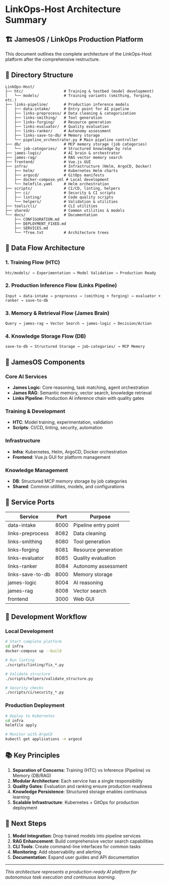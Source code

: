 # LinkOps-Host Architecture Summary

## 🏗️ JamesOS / LinkOps Production Platform

This document outlines the complete architecture of the LinkOps-Host platform after the comprehensive restructure.

## 📁 Directory Structure

```
LinkOps-Host/
├── htc/                  # Training & testbed (model development)
│   └── models/           # Training variants (smithing, forging, etc.)
├── links-pipeline/       # Production inference models
│   ├── data-intake/      # Entry point for AI pipeline
│   ├── links-preprocess/ # Data cleaning & categorization
│   ├── links-smithing/   # Tool generation
│   ├── links-forging/    # Resource generation
│   ├── links-evaluator/  # Quality evaluation
│   ├── links-ranker/     # Autonomy assessment
│   ├── links-save-to-db/ # Memory storage
│   └── pipeline_orchestrator.py # Main pipeline controller
├── db/                   # MCP memory storage (job categories)
│   └── job-categories/   # Structured knowledge by role
├── james-logic/          # AI brain & orchestrator
├── james-rag/            # RAG vector memory search
├── frontend/             # Vue.js GUI
├── infra/                # Infrastructure (Helm, ArgoCD, Docker)
│   ├── helm/             # Kubernetes Helm charts
│   ├── argocd/           # GitOps manifests
│   ├── docker-compose.yml # Local development
│   └── helmfile.yaml     # Helm orchestration
├── scripts/              # CI/CD, linting, helpers
│   ├── ci/               # Security & CI scripts
│   ├── linting/          # Code quality scripts
│   └── helpers/          # Validation & utilities
├── tools/cli/            # CLI utilities
├── shared/               # Common utilities & models
└── docs/                 # Documentation
    ├── CONFIGURATION.md
    ├── DEPLOYMENT_FIXED.md
    ├── SERVICES.md
    └── *Tree.txt         # Architecture trees
```

## 🔄 Data Flow Architecture

### 1. Training Flow (HTC)
```
htc/models/ → Experimentation → Model Validation → Production Ready
```

### 2. Production Inference Flow (Links Pipeline)
```
Input → data-intake → preprocess → (smithing + forging) → evaluator + ranker → save-to-db
```

### 3. Memory & Retrieval Flow (James Brain)
```
Query → james-rag → Vector Search → james-logic → Decision/Action
```

### 4. Knowledge Storage Flow (DB)
```
save-to-db → Structured Storage → job-categories/ → MCP Memory
```

## 🧠 JamesOS Components

### Core AI Services
- **James Logic**: Core reasoning, task matching, agent orchestration
- **James RAG**: Semantic memory, vector search, knowledge retrieval
- **Links Pipeline**: Production AI inference chain with quality gates

### Training & Development
- **HTC**: Model training, experimentation, validation
- **Scripts**: CI/CD, linting, security, automation

### Infrastructure
- **Infra**: Kubernetes, Helm, ArgoCD, Docker orchestration
- **Frontend**: Vue.js GUI for platform management

### Knowledge Management
- **DB**: Structured MCP memory storage by job categories
- **Shared**: Common utilities, models, and configurations

## 🚀 Service Ports

| Service | Port | Purpose |
|---------|------|---------|
| data-intake | 8000 | Pipeline entry point |
| links-preprocess | 8082 | Data cleaning |
| links-smithing | 8080 | Tool generation |
| links-forging | 8081 | Resource generation |
| links-evaluator | 8085 | Quality evaluation |
| links-ranker | 8084 | Autonomy assessment |
| links-save-to-db | 8000 | Memory storage |
| james-logic | 8004 | AI reasoning |
| james-rag | 8008 | Vector search |
| frontend | 3000 | Web GUI |

## 🔧 Development Workflow

### Local Development
```bash
# Start complete platform
cd infra
docker-compose up --build

# Run linting
./scripts/linting/fix_*.py

# Validate structure
./scripts/helpers/validate_structure.py

# Security checks
./scripts/ci/security_*.py
```

### Production Deployment
```bash
# Deploy to Kubernetes
cd infra
helmfile apply

# Monitor with ArgoCD
kubectl get applications -n argocd
```

## 📚 Key Principles

1. **Separation of Concerns**: Training (HTC) vs Inference (Pipeline) vs Memory (DB/RAG)
2. **Modular Architecture**: Each service has a single responsibility
3. **Quality Gates**: Evaluation and ranking ensure production readiness
4. **Knowledge Persistence**: Structured storage enables continuous learning
5. **Scalable Infrastructure**: Kubernetes + GitOps for production deployment

## 🎯 Next Steps

1. **Model Integration**: Drop trained models into pipeline services
2. **RAG Enhancement**: Build comprehensive vector search capabilities
3. **CLI Tools**: Create command-line interfaces for common tasks
4. **Monitoring**: Add observability and alerting
5. **Documentation**: Expand user guides and API documentation

---

*This architecture represents a production-ready AI platform for autonomous task execution and continuous learning.* 